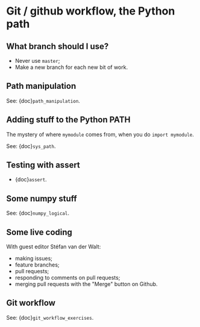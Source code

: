 # Git / github workflow, the Python path

## What branch should I use?

- Never use `master`;
- Make a new branch for each new bit of work.

## Path manipulation

See: {doc}`path_manipulation`.

## Adding stuff to the Python PATH

The mystery of where `mymodule` comes from, when you do `import mymodule`.

See: {doc}`sys_path`.

## Testing with assert

- {doc}`assert`.

## Some numpy stuff

See: {doc}`numpy_logical`.

## Some live coding

With guest editor Stéfan van der Walt:

- making issues;
- feature branches;
- pull requests;
- responding to comments on pull requests;
- merging pull requests with the "Merge" button on Github.

## Git workflow

See: {doc}`git_workflow_exercises`.
